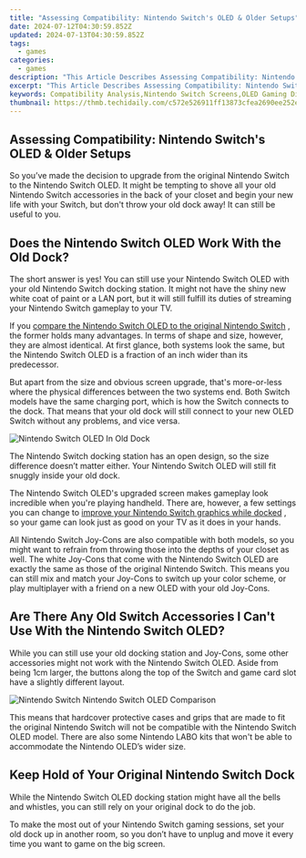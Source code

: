 ```yaml
---
title: "Assessing Compatibility: Nintendo Switch's OLED & Older Setups"
date: 2024-07-12T04:30:59.852Z
updated: 2024-07-13T04:30:59.852Z
tags:
  - games
categories:
  - games
description: "This Article Describes Assessing Compatibility: Nintendo Switch's OLED & Older Setups"
excerpt: "This Article Describes Assessing Compatibility: Nintendo Switch's OLED & Older Setups"
keywords: Compatibility Analysis,Nintendo Switch Screens,OLED Gaming Display,Nintendo Switch Older Models,Switch Display Upgrades,Nintendo Console Compatibility,Backward Compatible Gaming Systems
thumbnail: https://thmb.techidaily.com/c572e526911ff13873cfea2690ee252e9ff11a89ced90101624b46320eed1514.jpg
---
```


## Assessing Compatibility: Nintendo Switch's OLED & Older Setups

 So you’ve made the decision to upgrade from the original Nintendo Switch to the Nintendo Switch OLED. It might be tempting to shove all your old Nintendo Switch accessories in the back of your closet and begin your new life with your Switch, but don't throw your old dock away! It can still be useful to you.

## Does the Nintendo Switch OLED Work With the Old Dock?

 The short answer is yes! You can still use your Nintendo Switch OLED with your old Nintendo Switch docking station. It might not have the shiny new white coat of paint or a LAN port, but it will still fulfill its duties of streaming your Nintendo Switch gameplay to your TV.

 If you [compare the Nintendo Switch OLED to the original Nintendo Switch](https://www.makeuseof.com/nintendo-switch-vs-switch-oled-model/) , the former holds many advantages. In terms of shape and size, however, they are almost identical. At first glance, both systems look the same, but the Nintendo Switch OLED is a fraction of an inch wider than its predecessor.

 But apart from the size and obvious screen upgrade, that's more-or-less where the physical differences between the two systems end. Both Switch models have the same charging port, which is how the Switch connects to the dock. That means that your old dock will still connect to your new OLED Switch without any problems, and vice versa.

![Nintendo Switch OLED In Old Dock](https://static1.makeuseofimages.com/wordpress/wp-content/uploads/2022/08/Nintendo-Switch-OLED-In-Old-Dock.jpg)

 The Nintendo Switch docking station has an open design, so the size difference doesn’t matter either. Your Nintendo Switch OLED will still fit snuggly inside your old dock.

 The Nintendo Switch OLED's upgraded screen makes gameplay look incredible when you're playing handheld. There are, however, a few settings you can change to [improve your Nintendo Switch graphics while docked](https://www.makeuseof.com/improve-nintendo-switch-docked-graphics/) , so your game can look just as good on your TV as it does in your hands.

 All Nintendo Switch Joy-Cons are also compatible with both models, so you might want to refrain from throwing those into the depths of your closet as well. The white Joy-Cons that come with the Nintendo Switch OLED are exactly the same as those of the original Nintendo Switch. This means you can still mix and match your Joy-Cons to switch up your color scheme, or play multiplayer with a friend on a new OLED with your old Joy-Cons.

## Are There Any Old Switch Accessories I Can't Use With the Nintendo Switch OLED?

 While you can still use your old docking station and Joy-Cons, some other accessories might not work with the Nintendo Switch OLED. Aside from being 1cm larger, the buttons along the top of the Switch and game card slot have a slightly different layout.

![Nintendo Switch Nintendo Switch OLED Comparison](https://static1.makeuseofimages.com/wordpress/wp-content/uploads/2022/08/Nintendo-Switch-Nintendo-Switch-OLED-Comparison.jpg)

 This means that hardcover protective cases and grips that are made to fit the original Nintendo Switch will not be compatible with the Nintendo Switch OLED model. There are also some Nintendo LABO kits that won't be able to accommodate the Nintendo OLED’s wider size.

## Keep Hold of Your Original Nintendo Switch Dock

 While the Nintendo Switch OLED docking station might have all the bells and whistles, you can still rely on your original dock to do the job.

 To make the most out of your Nintendo Switch gaming sessions, set your old dock up in another room, so you don’t have to unplug and move it every time you want to game on the big screen.


<ins class="adsbygoogle"
     style="display:block"
     data-ad-format="autorelaxed"
     data-ad-client="ca-pub-7571918770474297"
     data-ad-slot="1223367746"></ins>



<ins class="adsbygoogle"
     style="display:block"
     data-ad-client="ca-pub-7571918770474297"
     data-ad-slot="8358498916"
     data-ad-format="auto"
     data-full-width-responsive="true"></ins>


